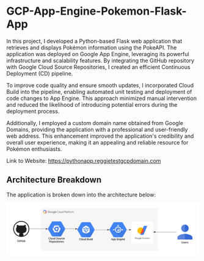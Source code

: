 # GCP-App-Engine-Pokemon-Flask-App
In this project, I developed a Python-based Flask web application that retrieves and displays Pokémon information using the PokeAPI. The application was deployed on Google App Engine, leveraging its powerful infrastructure and scalability features. By integrating the GitHub repository with Google Cloud Source Repositories, I created an efficient Continuous Deployment (CD) pipeline.

To improve code quality and ensure smooth updates, I incorporated Cloud Build into the pipeline, enabling automated unit testing and deployment of code changes to App Engine. This approach minimized manual intervention and reduced the likelihood of introducing potential errors during the deployment process.

Additionally, I employed a custom domain name obtained from Google Domains, providing the application with a professional and user-friendly web address. This enhancement improved the application's credibility and overall user experience, making it an appealing and reliable resource for Pokémon enthusiasts.

Link to Website: https://pythonapp.reggietestgcpdomain.com

## Architecture Breakdown

The application is broken down into the architecture below:

![app](https://github.com/rjones18/Images/blob/main/APP%20Engine%20flask.png)
